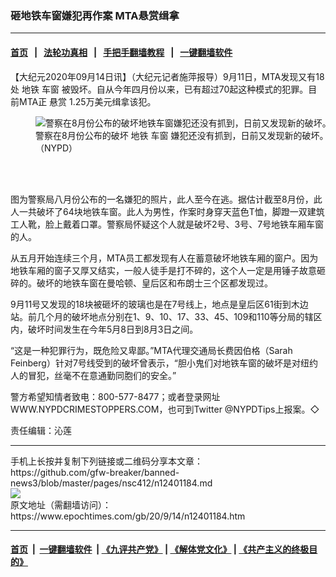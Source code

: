 ### 砸地铁车窗嫌犯再作案 MTA悬赏缉拿
------------------------

#### [首页](https://github.com/gfw-breaker/banned-news3/blob/master/README.md) &nbsp;&nbsp;|&nbsp;&nbsp; [法轮功真相](https://github.com/begood0513/basic/blob/master/README.md)  &nbsp;&nbsp;|&nbsp;&nbsp; [手把手翻墙教程](https://github.com/gfw-breaker/guides/wiki)  &nbsp;&nbsp;|&nbsp;&nbsp; [一键翻墙软件](https://github.com/gfw-breaker/nogfw/blob/master/README.md)  



<div><p>
 【大纪元2020年09月14日讯】（大纪元记者施萍报导）9月11日，MTA发现又有18处
 <ok href="https://www.epochtimes.com/gb/tag/%E5%9C%B0%E9%93%81.html">
  地铁
 </ok>
 <ok href="https://www.epochtimes.com/gb/tag/%E8%BD%A6%E7%AA%97.html">
  车窗
 </ok>
 被毁坏。自从今年四月份以来，已有超过70起这种模式的犯罪。目前MTA正
 <ok href="https://www.epochtimes.com/gb/tag/%E6%82%AC%E8%B5%8F.html">
  悬赏
 </ok>
 1.25万美元缉拿该犯。
</p>
<figure class="wp-caption aligncenter" id="12401186" style="width: 500px">
 <img alt="警察在8月份公布的破坏地铁车窗嫌犯还没有抓到，日前又发现新的破坏。" src="https://i.epochtimes.com/assets/uploads/2020/09/6a03e4993dfea9baa59769c1f5bbef55.png"/>
 <br/><figcaption class="wp-caption-text">
  警察在8月份公布的破坏
  <ok href="https://www.epochtimes.com/gb/tag/%E5%9C%B0%E9%93%81.html">
   地铁
  </ok>
  <ok href="https://www.epochtimes.com/gb/tag/%E8%BD%A6%E7%AA%97.html">
   车窗
  </ok>
  嫌犯还没有抓到，日前又发现新的破坏。（NYPD）
 </figcaption><br/>
</figure><br/>
<p>
 图为警察局八月份公布的一名嫌犯的照片，此人至今在逃。据估计截至8月份，此人一共破坏了64块地铁车窗。此人为男性，作案时身穿天蓝色T恤，脚蹬一双建筑工人靴，脸上戴着口罩。警察局怀疑这个人就是破坏2号、3号、7号地铁车厢车窗的人。
</p>
<p>
 从五月开始连续三个月，MTA员工都发现有人在蓄意破坏地铁车厢的窗户。因为地铁车厢的窗子又厚又结实，一般人徒手是打不碎的，这个人一定是用锤子故意砸碎的。破坏的地铁车窗在曼哈顿、皇后区和布朗士三个区都发现过。
</p>
<p>
 9月11号又发现的18块被砸坏的玻璃也是在7号线上，地点是皇后区61街到木边站。前几个月的破坏地点分别在1、9、10、17、33、45、109和110等分局的辖区内，破坏时间发生在今年5月8日到8月3日之间。
</p>
<p>
 “这是一种犯罪行为，既危险又卑鄙。”MTA代理交通局长费因伯格（Sarah Feinberg）针对7号线受到的破坏曾表示，“胆小鬼们对地铁车窗的破坏是对纽约人的冒犯，丝毫不在意通勤同胞们的安全。”
</p>
<p>
 警方希望知情者致电：800-577-8477；或者登录网址WWW.NYPDCRIMESTOPPERS.COM，也可到Twitter @NYPDTips上报案。◇
</p>
<p>
 责任编辑：沁莲
</p>
</div>
<hr/>
手机上长按并复制下列链接或二维码分享本文章：<br/>
https://github.com/gfw-breaker/banned-news3/blob/master/pages/nsc412/n12401184.md <br/>
<a href='https://github.com/gfw-breaker/banned-news3/blob/master/pages/nsc412/n12401184.md'><img src='https://github.com/gfw-breaker/banned-news3/blob/master/pages/nsc412/n12401184.md.png'/></a> <br/>
原文地址（需翻墙访问）：https://www.epochtimes.com/gb/20/9/14/n12401184.htm


------------------------
#### [首页](https://github.com/gfw-breaker/banned-news3/blob/master/README.md) &nbsp;|&nbsp; [一键翻墙软件](https://github.com/gfw-breaker/nogfw/blob/master/README.md) &nbsp;| [《九评共产党》](https://github.com/gfw-breaker/9ping.md/blob/master/README.md#九评之一评共产党是什么) | [《解体党文化》](https://github.com/gfw-breaker/jtdwh.md/blob/master/README.md) | [《共产主义的终极目的》](https://github.com/gfw-breaker/gczydzjmd.md/blob/master/README.md)


<img src='http://gfw-breaker.win/banned-news3/pages/nsc412/n12401184.md' width='0px' height='0px'/>